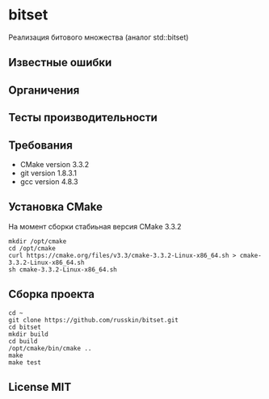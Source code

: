 # bitset
Реализация битового множества (аналог std::bitset)

## Известные ошибки

## Органичения

## Тесты производительности

## Требования
* CMake version 3.3.2
* git version 1.8.3.1
* gcc version 4.8.3

## Установка CMake

На момент сборки стабиьная версия CMake 3.3.2
```
mkdir /opt/cmake
cd /opt/cmake
curl https://cmake.org/files/v3.3/cmake-3.3.2-Linux-x86_64.sh > cmake-3.3.2-Linux-x86_64.sh
sh cmake-3.3.2-Linux-x86_64.sh
```

## Сборка проекта
```
cd ~
git clone https://github.com/russkin/bitset.git
cd bitset
mkdir build
cd build
/opt/cmake/bin/cmake ..
make
make test
```

## License MIT
